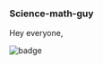 ### Science-math-guy

Hey everyone,

![badge](https://forthebadge.com/images/badges/built-with-love.svg)
